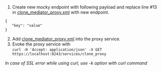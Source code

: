 1. Create new mocky endpoint with following payload and replace line #13 in [clone_mediator_proxy.xml](clone_mediator_proxy.xml) with new endpoint.
```
{
   "key": "value"
}
```
2. Add [clone_mediator_proxy.xml](clone_mediator_proxy.xml) into the proxy service.
3. Evoke the proxy service with
<br>`curl -H 'Accept: application/json' -X GET https://localhost:8243/services/clone_proxy`

<i>In case of SSL error while using curl, use -k option with curl command</i>